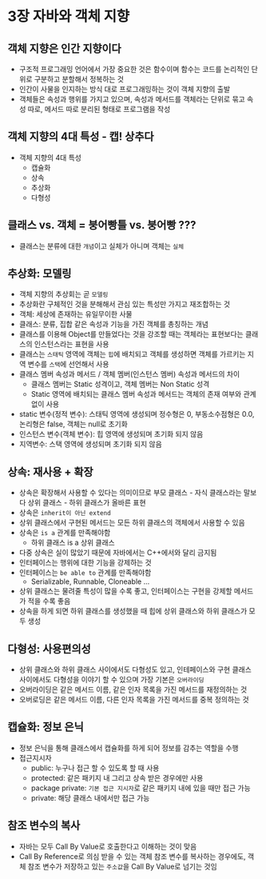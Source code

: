 # 3장 자바와 객체 지향

## 객체 지향은 인간 지향이다
- 구조적 프로그래밍 언어에서 가장 중요한 것은 함수이며 함수는 코드를 논리적인 단위로 구분하고 분할해서 정복하는 것
- 인간이 사물을 인지하는 방식 대로 프로그래밍하는 것이 객체 지향의 출발
- 객체들은 속성과 행위를 가지고 있으며, 속성과 메서드를 객체라는 단위로 묶고 속성 따로, 메서드 따로 분리된 형태로 프로그램을 작성

## 객체 지향의 4대 특성 - 캡! 상추다
- 객체 지향의 4대 특성
  - 캡슐화
  - 상속
  - 추상화
  - 다형성
## 클래스 vs. 객체 = 붕어빵틀 vs. 붕어빵 ???
- 클래스는 분류에 대한 `개념`이고 실체가 아니며 객체는 `실체`

## 추상화: 모델링 
- 객체 지향의 추상회는 곧 `모델링`
- 추상화란 구체적인 것을 분해해서 관심 있는 특성만 가지고 재조합하는 것
- 객체: 세상에 존재하는 유일무이한 사물
- 클래스: 분류, 집합 같은 속성과 기능을 가진 객체를 총칭하는 개념
- 클래스를 이용해 Object를 만들었다는 것을 강조할 때는 객체라는 표현보다는 클래스의 인스턴스라는 표현을 사용
- 클래스는 `스태틱` 영역에 객체는 `힙`에 배치되고 객체를 생성하면 객체를 가르키는 지역 변수를 `스택`에 선언해서 사용
- 클래스 멤버 속성과 메서드 / 객체 멤버(인스턴스 멤버) 속성과 메서드의 차이
  - 클래스 멤버는 Static 성격이고, 객체 멤버는 Non Static 성격
  - Static 영역에 배치되는 클래스 멤버 속성과 메서드는 객체의 존재 여부와 관계없이 사용
- static 변수(정적 변수): 스태틱 영역에 생성되며 정수형은 0, 부동소수점형은 0.0, 논리형은 false, 객체는 null로 초기화
- 인스턴스 변수(객체 변수): 힙 영역에 생성되며 초기화 되지 않음
- 지역변수: 스택 영역에 생성되며 초기화 되지 않음

## 상속: 재사용 + 확장
- 상속은 확장해서 사용할 수 있다는 의미이므로 부모 클래스 - 자식 클래스라는 말보다 상위 클래스 - 하위 클래스가 올바른 표현
- 상속은 `inherit이 아닌 extend`
- 상위 클래스에서 구현된 메서드는 모든 하위 클래스의 객체에서 사용할 수 있음
- 상속은 `is a` 관계를 만족해야함
  - 하위 클래스 is a 상위 클래스
- 다중 상속은 실이 많았기 때문에 자바에서는 C++에서와 달리 금지됨
- 인터페이스는 행위에 대한 기능을 강제하는 것
- 인터페이스는 `be able to` 관계를 만족해야함
  - Serializable, Runnable, Cloneable ...
- 상위 클래스는 물려줄 특성이 많을 수록 좋고, 인터페이스는 구현을 강제할 메서드가 적을 수록 좋음
- 상속을 하게 되면 하위 클래스를 생성했을 때 힙에 상위 클래스와 하위 클래스가 모두 생성

## 다형성: 사용편의성
- 상위 클래스와 하위 클래스 사이에서도 다형성도 있고, 인테페이스와 구현 클래스 사이에서도 다형성을 이야기 할 수 있으며 가장 기본은 `오버라이딩`
- 오버라이딩은 같은 메서드 이름, 같은 인자 목록을 가진 메서드를 재정의하는 것
- 오버로딩은 같은 메서드 이름, 다른 인자 목록을 가진 메서드를 중복 정의하는 것

## 캡슐화: 정보 은닉
- 정보 은닉을 통해 클래스에서 캡슐화를 하게 되어 정보를 감추는 역할을 수행
- 접근지시자
  - public: 누구나 접근 할 수 있도록 할 때 사용
  - protected: 같은 패키지 내 그리고 상속 받은 경우에만 사용
  - package private: `기본 접근 지시자`로 같은 패키지 내에 있을 때만 접근 가능
  - private: 해당 클래스 내에서만 접근 가능

## 참조 변수의 복사
- 자바는 모두 Call By Value로 호출한다고 이해하는 것이 맞음
- Call By Reference로 의심 받을 수 있는 객체 참조 변수를 복사하는 경우에도, 객체 참조 변수가 저장하고 있는 `주소값`을 Call By Value로 넘기는 것임
